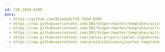 ```yaml
---
id: CVE-2020-8209
pocs:
  - https://github.com/B1anda0/CVE-2020-8209
  - https://raw.githubusercontent.com/1N3/Sn1per/master/templates/active/CVE-2020-8209_-_Citrix_XenMobile_Server_Path_Traversal.sh
  - https://raw.githubusercontent.com/1N3/Sn1per/master/templates/active/CVE-2020-8209_-_XenMobile-Citrix_Endpoint_Management_Config_Password_Disclosure.sh
  - https://raw.githubusercontent.com/1N3/Sn1per/master/templates/active/CVE-2020-8209_-_XenMobile-Citrix_Endpoint_Management_Path_Traversal.sh
  - https://raw.githubusercontent.com/jaeles-project/jaeles-signatures/master/cves/citrix-xenmobile-lfi-cve-2020-8209.yaml
  - https://raw.githubusercontent.com/projectdiscovery/nuclei-templates/master/cves/CVE-2020-8209.yaml
---
```

